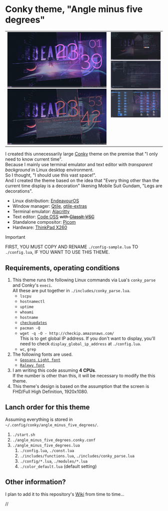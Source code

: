 # Conky theme, "Angle minus five degrees"


<table border="0">
<tr>
  <td style="vertical-align:top;text-align:right;">
    <img src="./_screenshots/screenshot__default.png" style="width:500px;"><br clear="all" />
    <img src="./_screenshots/screenshot__node.png" style="width:400px;">
  </td>
  <td style="vertical-align:top;text-align:left;">
    <img src="./_screenshots/screenshot_terminal.png" style="width:250px;"><br clear="all" />
    <img src="./_screenshots/screenshot_editor.png" style="width:250px;"><br clear="all" />
    <img src="./_screenshots/screenshot_filer.png" style="width:250px;">
  </td>
</tr>
</table>


I created this unnecessarily large [Conky](https://github.com/brndnmtthws/conky) theme on the premise that "I only need to know current time".  
Because I mainly use terminal emulator and text editor with _transparent background_ in Linux desktop environment.  
So I thought, "I should use this vast space!".  
And I created the theme based on the idea that "Every thing other than the current time display is a decoration" likening Mobile Suit Gundam, "Legs are decorations".

- Linux distribution: [EndeavourOS](https://endeavouros.com/)
- Window manager: [Qtile](http://www.qtile.org/), [qtile-extras](https://qtile-extras.readthedocs.io/en/stable/#)
- Terminal emulator: [Alacritty](https://github.com/alacritty/alacritty)
- Text editor: [Code OSS](https://github.com/microsoft/vscode/) ~~with [GlassIt-VSC](https://marketplace.visualstudio.com/items?itemName=s-nlf-fh.glassit)~~
- Standalone compositor: [Picom](https://wiki.archlinux.org/title/Picom)
- Hardware: [ThinkPad X260](https://www.thinkwiki.org/wiki/Category:X260)


> [!IMPORTANT]
> FIRST, YOU MUST COPY AND RENAME `./config-sample.lua` TO `./config.lua`, IF YOU WANT TO USE THIS THEME.


## Requirements, operating conditions

1. This theme runs the following Linux commands via Lua's `conky_parse` and Conky's `execi`.  
   All these are put together in `./includes/conky_parse.lua`.
    - `lscpu`
    - `hostnamectl`
    - `uptime`
    - `whoami`
    - `hostname`
    - [`checkupdates`](https://man.archlinux.org/man/community/pacman-contrib/checkupdates.8.en)
    - `pacman -Q`
    - `wget -q -O - http://checkip.amazonaws.com/`  
      This is to get global IP address. If you don't want to display, you'll need to check `display_global_ip_address` at `./config.lua`.
    - `wc`, `grep`
1. The following fonts are used.
    - [`Geosans Light font`](https://aur.archlinux.org/packages/ttf-geosans-light)
    - [`Ralewy font`](https://aur.archlinux.org/packages/ttf-raleway)
1. I am writing this code assuming **4 CPUs**.  
   If the number is other than this, it will be necessary to modify the this theme.
1. This theme's design is based on the assumption that the screen is FHD/Full High Definition, 1920x1080.


## Lanch order for this theme

Assuming everything is stored in `~/.config/conky/angle_minus_five_degrees/`.

1. `./start.sh`
1. `./angle_minus_five_degrees.conky.conf`
1. `./angle_minus_five_degrees.lua`
    1. `./config.lua`, `./const.lua`
    1. `./includes/functions.lua`, `./includes/conky_parse.lua`
    1. `./config/*.lua`, `./modules/*.lua`
    1. `./color_default.lua` (default setting)


## Other information?

I plan to add it to this repository's [Wiki](https://github.com/dollplayer2501/angle_minus_five_degrees/wiki) from time to time...



//
